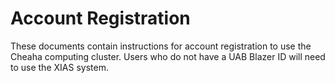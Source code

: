 # Account Registration

These documents contain instructions for account registration to use the
Cheaha computing cluster. Users who do not have a UAB Blazer ID will
need to use the XIAS system.
